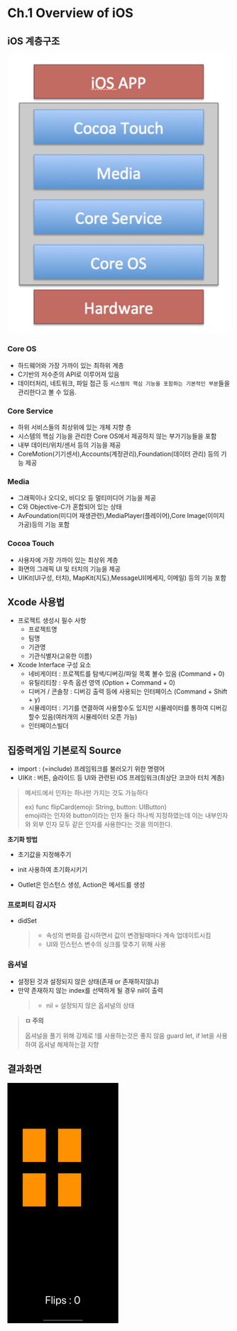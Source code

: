 # Ch.1 Overview of iOS

## iOS 계층구조
![계층구조](/Lecture/01_Overview_of_iOS/images/1.png)

### Core OS
- 하드웨어와 가장 가까이 있는 최하위 계층
- C기반의 저수준의 API로 이루어져 있음
- 데이터처리, 네트워크, 파일 접근 등 ```시스템의 핵심 기능을 포함하는 기본적인 부분```들을 관리한다고 볼 수 있음.

### Core Service
- 하위 서비스들의 최상위에 있는 개체 지향 층
- 시스템의 핵심 기능을 관리한 Core OS에서 제공하지 않는 부가기능들을 포함
- 내부 데이터/위치/센서 등의 기능을 제공
- CoreMotion(기기센서),Accounts(계정관리),Foundation(데이터 관리) 등의 기능 제공

### Media
- 그래픽이나 오디오, 비디오 등 멀티미디어 기능을 제공
- C와 Objective-C가 혼합되어 있는 상태
- AvFoundation(미디어 재생관련),MediaPlayer(플레이어),Core Image(이미지 가공)등의 기능 포함

### Cocoa Touch
- 사용자에 가장 가까이 있는 최상위 계층
- 화면의 그래픽 UI 및 터치의 기능을 제공
- UIKit(UI구성, 터치), MapKit(지도),MessageUI(메세지, 이메일) 등의 기능 포함

## Xcode 사용법
- 프로젝트 생성시 필수 사항
    - 프로젝트명
    - 팀명
    - 기관명
    - 기관식별자(고유한 이름)
- Xcode Interface 구성 요소
    - 네비게이터 : 프로젝트를 탐색/디버깅/파일 목록 볼수 있음 (Command + 0)
    - 유틸리티창 : 우측 옵션 영역 (Option + Command + 0)
    - 디버거 / 콘솔창 : 디버깅 출력 등에 사용되는 인터페이스 (Command + Shift + y)
    - 시뮬레이터 : 기기를 연결하여 사용할수도 있지만 시뮬레이터를 통하여 디버깅 할수 있음(여러개의 시뮬레이터 오픈 가능)
    - 인터페이스빌더

## 집중력게임 기본로직 Source

- import :  (=include) 프레임워크를 불러오기 위한 명령어
- UIKit : 버튼, 슬라이드 등 UI와 관련된 iOS 프레임워크(최상단 코코아 터치 계층)

> 메서드에서 인자는 하나만 가지는 것도 가능하다
>
> ex) func flipCard(emoji: String, button: UIButton)<br>
> emoji라는 인자와 button이라는 인자 둘다 하나씩 지정하였는데 이는 내부인자와 외부 인자 모두 같은 인자를 사용한다는 것을 의미한다.

**초기화 방법**
- 초기값을 지정해주기
- init 사용하여 초기화시키기

- Outlet은 인스턴스 생성, Action은 메서드를 생성

### 프로퍼티 감시자
- didSet
    > - 속성의 변화를 감시하면서 값이 변경될때마다 계속 업데이트시킴
    > - UI와 인스턴스 변수의 싱크를 맞추기 위해 사용

### 옵셔널
- 설정된 것과 설정되지 않은 상태(존재 or 존재하지않냐)
- 만약 존재하지 않는 index를 선택하게 될 경우 nil이 출력
    > - nil = 설정되지 않은 옵셔널의 상태

> **ㅁ 주의**
>
> 옵셔널을 풀기 위해 강제로 !를 사용하는것은 좋지 않음
> guard let, if let을 사용하여 옵셔널 해제하는걸 지향

## 결과화면

<img src="/Lecture/01_Overview_of_iOS/images/3.gif" width = "250" alt="결과화면">